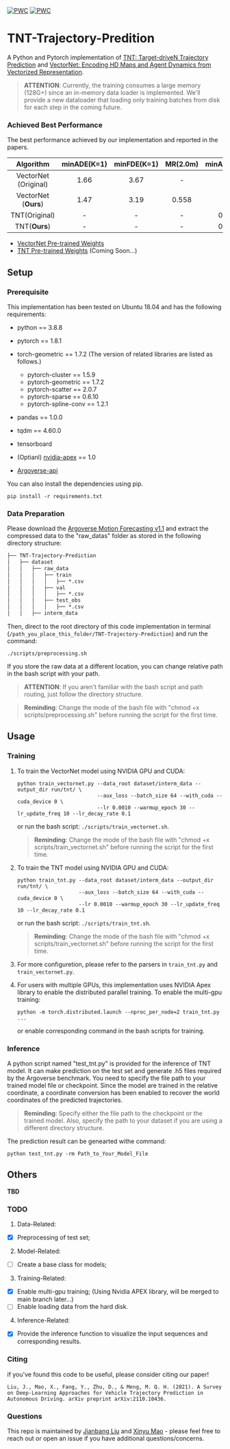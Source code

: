 [![PWC](https://img.shields.io/endpoint.svg?url=https://paperswithcode.com/badge/tnt-target-driven-trajectory-prediction/trajectory-prediction-on-interaction-dataset-2)](https://paperswithcode.com/sota/trajectory-prediction-on-interaction-dataset-2?p=tnt-target-driven-trajectory-prediction)
[![PWC](https://img.shields.io/endpoint.svg?url=https://paperswithcode.com/badge/tnt-target-driven-trajectory-prediction/motion-forecasting-on-argoverse-cvpr-2020)](https://paperswithcode.com/sota/motion-forecasting-on-argoverse-cvpr-2020?p=tnt-target-driven-trajectory-prediction)

# TNT-Trajectory-Predition

A Python and Pytorch implementation of 
[TNT: Target-driveN Trajectory Prediction](https://arxiv.org/abs/2008.08294#:~:text=TNT%20has%20three%20stages%20which,state%20sequences%20conditioned%20on%20targets.)
and
[VectorNet: Encoding HD Maps and Agent Dynamics from Vectorized Representation](https://arxiv.org/abs/2005.04259).

> **ATTENTION**: Currently, the training consumes a large memory (128G+) since an in-memory data loader is implemented. We'll provide a new dataloader that loading only training batches from disk for each step in the coming future.


### Achieved Best Performance
The best performance achieved by our implementation and reported in the papers. 

| Algorithm | minADE(K=1) | minFDE(K=1) | MR(2.0m) | minADE(K=6) | minFDE(K=6) | MR(2.0m) |
| :-------: |:-----------:|:-----------:|:--------:|:-----------:|:-----------:|:--------:|
| VectorNet (Original) |    1.66     |    3.67     |    -     |      -      |      -      |    -     |
| VectorNet (**Ours**) |    1.47     |    3.19     |  0.558   |      -      |      -      |    -     |
|  TNT(Original)   |      -      |      -      |    -     |    0.728    |    1.292    |  0.093   |
|  TNT(**Ours**)   |      -      |      -      |    -     |    0.986    |    1.827    |  0.233   |

* [VectorNet Pre-trained Weights](https://mycuhk-my.sharepoint.com/:u:/g/personal/1155071948_link_cuhk_edu_hk/Ee7FZXGwXB9Mh7O7wSHjAlUBH5uB1fP9LEXPP8TS1lSFTQ?e=iWZOF7)
* [TNT Pre-trained Weights]() (Coming Soon...)

## Setup

### Prerequisite
This implementation has been tested on Ubuntu 18.04 and has the following requirements:
* python == 3.8.8
* pytorch == 1.8.1
* torch-geometric == 1.7.2 (The version of related libraries are listed as follows.)
  * pytorch-cluster == 1.5.9          
  * pytorch-geometric == 1.7.2           
  * pytorch-scatter == 2.0.7           
  * pytorch-sparse == 0.6.10         
  * pytorch-spline-conv == 1.2.1
* pandas == 1.0.0
* tqdm == 4.60.0
* tensorboard
* (Optianl) [nvidia-apex](https://github.com/NVIDIA/apex) == 1.0

* [Argoverse-api](https://github.com/argoai/argoverse-api)

You can also install the dependencies using pip.
```
pip install -r requirements.txt
```

### Data Preparation
Please download the [Argoverse Motion Forecasting v1.1](https://www.argoverse.org/data.html#forecasting-link) and extract 
the compressed data to the "raw_datas" folder as stored in the following directory structure:
```latex
├── TNT-Trajectory-Prediction
│   ├── dataset
│   │   ├── raw_data
│   │   │   ├── train
│   │   │   │   ├── *.csv
│   │   │   ├── val
│   │   │   │   ├── *.csv
│   │   │   ├── test_obs
│   │   │   │   ├── *.csv
│   │   ├── interm_data
```
Then, direct to the root directory of this code implementation in terminal (``/path_you_place_this_folder/TNT-Trajectory-Prediction``) and run the command:
```
./scripts/preprocessing.sh
```
If you store the raw data at a different location, you can change relative path in the bash script with your path. 

> **ATTENTION**: If you aren't familiar with the bash script and path routing, just follow the directory structure.

> **Reminding**: Change the mode of the bash file with "chmod +x scripts/preprocessing.sh" before running the script for the first time.

## Usage

### Training
1. To train the VectorNet model using NVIDIA GPU and CUDA:
    ```
    python train_vectornet.py --data_root dataset/interm_data --output_dir run/tnt/ \
                              --aux_loss --batch_size 64 --with_cuda --cuda_device 0 \
                              --lr 0.0010 --warmup_epoch 30 --lr_update_freq 10 --lr_decay_rate 0.1
    ```
    or run the bash script: ``./scripts/train_vectornet.sh``.
    > **Reminding**: Change the mode of the bash file with "chmod +x scripts/train_vectornet.sh" before running the script for the first time.

2. To train the TNT model using NVIDIA GPU and CUDA:
    ```
    python train_tnt.py --data_root dataset/interm_data --output_dir run/tnt/ \
                        --aux_loss --batch_size 64 --with_cuda --cuda_device 0 \
                        --lr 0.0010 --warmup_epoch 30 --lr_update_freq 10 --lr_decay_rate 0.1
    ```
    or run the bash script: ``./scripts/train_tnt.sh``. 
    > **Reminding**: Change the mode of the bash file with "chmod +x scripts/train_vectornet.sh" before running the script for the first time.

3. For more configuretion, please refer to the parsers in ``train_tnt.py`` and ``train_vectornet.py``.

4. For users with multiple GPUs, this implementation uses NVIDIA Apex library to enable the distributed parallel training. To enable the multi-gpu training:
   ```
   python -m torch.distributed.launch --nproc_per_node=2 train_tnt.py ...
   ```
   or enable corresponding command in the bash scripts for training. 
### Inference

A python script named "test_tnt.py" is provided for the inference of TNT model. 
It can make prediction on the test set and generate .h5 files required by the Argoverse benchmark. 
You need to specify the file path to your trained model file or checkpoint.
Since the model are trained in the relative coordinate, a coordinate conversion has been enabled to recover the 
world coordinates of the predicted trajectories.

> **Reminding**: Specify either the file path to the checkpoint or the trained model. 
> Also, specify the path to your dataset if you are using a different directory structure.

The prediction result can be genearted withe command:
```
python test_tnt.py -rm Path_to_Your_Model_File
```

## Others

**TBD**

### TODO
1. Data-Related:
- [x] Preprocessing of test set;

2. Model-Related:
- [ ] Create a base class for models;

3. Training-Related:
- [x] Enable multi-gpu training; (Using Nvidia APEX library, will be merged to main branch later...)
- [ ] Enable loading data from the hard disk. 

4. Inference-Related:
- [x] Provide the inference function to visualize the input sequences and corresponding results.

### Citing


if you've found this code to be useful, please consider citing our paper!
```
Liu, J., Mao, X., Fang, Y., Zhu, D., & Meng, M. Q. H. (2021). A Survey on Deep-Learning Approaches for Vehicle Trajectory Prediction in Autonomous Driving. arXiv preprint arXiv:2110.10436.

```

### Questions

This repo is maintained by [Jianbang Liu](henryliu@link.cuhk.edu.hk) and [Xinyu Mao](maoxinyu@link.cuhk.edu.hk) - please feel free to reach out or open an issue if you have additional questions/concerns.
